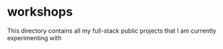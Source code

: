 # workshops

This directory contains all my full-stack public projects that I am currently experimenting with
